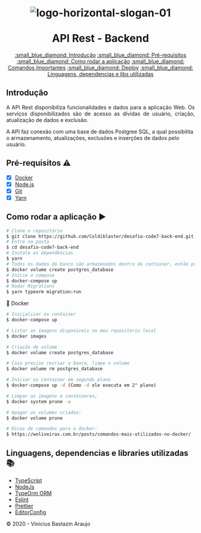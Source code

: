 <h1 align="center">
  <br>
  <img src="https://code7.com/wp-content/themes/code7/assets/img/Grupo%201038.svg" alt="logo-horizontal-slogan-01" border="0">
  <br>
  <br>
  API Rest - Backend
  <br>
</h1>

<p align="center">
  <a href="#introdução">:small_blue_diamond: Introdução</a> 
  <a href="#pré-requisitos-warning">:small_blue_diamond: Pré-requisitos</a>
  <a href="#como-rodar-a-aplicação-arrow_forward">:small_blue_diamond: Como rodar a aplicação</a>
  <a href="#comandos-importantes-clipboard">:small_blue_diamond: Comandos Importantes</a>
  <a href="#deploy-rocket">:small_blue_diamond: Deploy</a>
  <a href="#linguagens-dependencias-e-libs-utilizadas-books">:small_blue_diamond: Linguagens, dependencias e libs utilizadas</a>
</p>

## Introdução

<p align="justify">A API Rest disponibiliza funcionalidades e dados para a aplicação Web. Os serviços disponibilizados são de acesso as dívidas de usuário, criação, atualização de dados e exclusão. 

A API faz conexão com uma base de dados Postgree SQL, a qual possibilita o armazenamento, atualizações, exclusões e inserções de dados pelo usuário.
</p>

## Pré-requisitos :warning:
- [x] [Docker](https://www.docker.com/get-started)
- [x] [Node.js](https://nodejs.org/en/download)
- [x] [Git](https://git-scm.com)
- [x] [Yarn](https://yarnpkg.com)

## Como rodar a aplicação :arrow_forward:
```bash
# Clone o repositório
$ git clone https://github.com/Coldiblaster/desafio-code7-back-end.git
# Entre na pasta
$ cd desafio-code7-back-end
# Instale as dependências
$ yarn
# Todos os dados do banco são armazenados dentro do container, então precisamos criar um volume:
$ docker volume create postgres_database
# Inicie o compose
$ docker-compose up
# Rodar Migrations
$ yarn typeorm migration:run
```

:whale: Docker

```bash
# Inicializar os container
$ docker-compose up

# Listar as imagens disponíveis no meu repositório local
$ docker images

# Criação de volume
$ docker volume create postgres_database

# Caso precise recriar o banco, limpe o volume
$ docker volume rm postgres_database

# Iniciar os container em segundo plano
$ docker-compose up -d (Como -d ele executa em 2° plano)

# Limpar as imagens e contêineres;
$ docker system prune -a

# Apagar os volumes criados:
$ docker volume prune

# Dicas de comandos para o docker:
$ https://woliveiras.com.br/posts/comandos-mais-utilizados-no-docker/
```

## Linguagens, dependencias e libraries utilizadas :books:

- [TypeScript](https://www.typescriptlang.org/)
- [NodeJs](https://nodejs.org/en/)
- [TypeOrm ORM](https://typeorm.io/#/)
- [Eslint](https://eslint.org/)
- [Prettier](https://prettier.io/)
- [EditorConfig](https://editorconfig.org/)

:copyright: 2020 - Vinicius Bastazin Araujo
